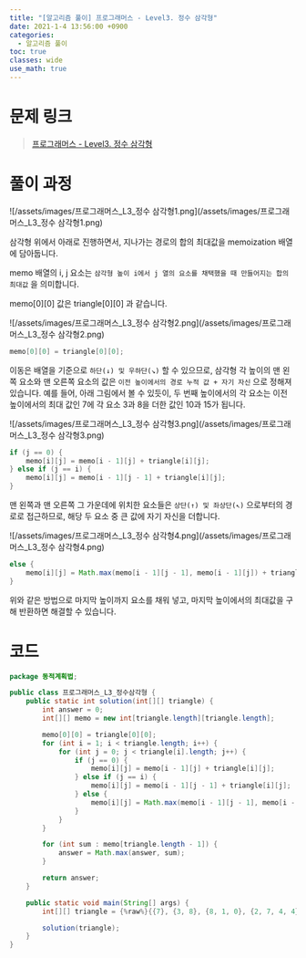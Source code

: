 ```yaml
---
title: "[알고리즘 풀이] 프로그래머스 - Level3. 정수 삼각형"
date: 2021-1-4 13:56:00 +0900
categories:
  - 알고리즘 풀이
toc: true
classes: wide
use_math: true
---
```


# 문제 링크

> [프로그래머스 - Level3. 정수 삼각형](https://programmers.co.kr/learn/courses/30/lessons/43105)

# 풀이 과정

![/assets/images/프로그래머스_L3_정수 삼각형1.png](/assets/images/프로그래머스_L3_정수 삼각형1.png)

삼각형 위에서 아래로 진행하면서, 지나가는 경로의 합의 최대값을 memoization 배열에 담아둡니다.

memo 배열의 i, j 요소는 `삼각형 높이 i에서 j 열의 요소를 채택했을 때 만들어지는 합의 최대값` 을 의미합니다.

memo[0][0] 값은 triangle[0][0] 과 같습니다.

![/assets/images/프로그래머스_L3_정수 삼각형2.png](/assets/images/프로그래머스_L3_정수 삼각형2.png)

```java
memo[0][0] = triangle[0][0];
```

이동은 배열을 기준으로 `하단(↓) 및 우하단(↘︎)` 할 수 있으므로, 삼각형 각 높이의 맨 왼쪽 요소와 맨 오른쪽 요소의 값은 `이전 높이에서의 경로 누적 값 + 자기 자신` 으로 정해져 있습니다. 예를 들어, 아래 그림에서 볼 수 있듯이, 두 번째 높이에서의 각 요소는 이전 높이에서의 최대 값인 7에 각 요소 3과 8을 더한 값인 10과 15가 됩니다.

![/assets/images/프로그래머스_L3_정수 삼각형3.png](/assets/images/프로그래머스_L3_정수 삼각형3.png)

```java
if (j == 0) {
    memo[i][j] = memo[i - 1][j] + triangle[i][j];
} else if (j == i) {
    memo[i][j] = memo[i - 1][j - 1] + triangle[i][j];
}
```

맨 왼쪽과 맨 오른쪽 그 가운데에 위치한 요소들은 `상단(↑) 및 좌상단(↖︎)` 으로부터의 경로로 접근하므로, 해당 두 요소 중 큰 값에 자기 자신을 더합니다.

![/assets/images/프로그래머스_L3_정수 삼각형4.png](/assets/images/프로그래머스_L3_정수 삼각형4.png)

```java
else {
    memo[i][j] = Math.max(memo[i - 1][j - 1], memo[i - 1][j]) + triangle[i][j];
}
```

위와 같은 방법으로 마지막 높이까지 요소를 채워 넣고, 마지막 높이에서의 최대값을 구해 반환하면 해결할 수 있습니다.

# 코드

```java
package 동적계획법;

public class 프로그래머스_L3_정수삼각형 {
    public static int solution(int[][] triangle) {
        int answer = 0;
        int[][] memo = new int[triangle.length][triangle.length];

        memo[0][0] = triangle[0][0];
        for (int i = 1; i < triangle.length; i++) {
            for (int j = 0; j < triangle[i].length; j++) {
                if (j == 0) {
                    memo[i][j] = memo[i - 1][j] + triangle[i][j];
                } else if (j == i) {
                    memo[i][j] = memo[i - 1][j - 1] + triangle[i][j];
                } else {
                    memo[i][j] = Math.max(memo[i - 1][j - 1], memo[i - 1][j]) + triangle[i][j];
                }
            }
        }

        for (int sum : memo[triangle.length - 1]) {
            answer = Math.max(answer, sum);
        }

        return answer;
    }

    public static void main(String[] args) {
        int[][] triangle = {%raw%}{{7}, {3, 8}, {8, 1, 0}, {2, 7, 4, 4}, {4, 5, 2, 6, 5}}{%endraw%};

        solution(triangle);
    }
}
```